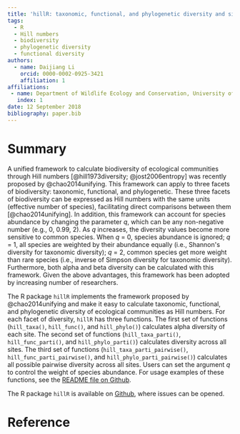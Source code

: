 ```yaml
---
title: 'hillR: taxonomic, functional, and phylogenetic diversity and similarity through Hill Numbers'
tags:
  - R
  - Hill numbers
  - biodiversity
  - phylogenetic diversity
  - functional diversity
authors:
  - name: Daijiang Li
    orcid: 0000-0002-0925-3421
    affiliation: 1
affiliations:
 - name: Department of Wildlife Ecology and Conservation, University of Florida, Gainesville, FL 32611
   index: 1
date: 12 September 2018
bibliography: paper.bib
---
```


# Summary

A unified framework to calculate biodiversity of ecological communities through Hill numbers [@hill1973diversity; @jost2006entropy] was recently proposed by @chao2014unifying. This framework can apply to three facets of biodiversity: taxonomic, functional, and phylogenetic. These three facets of biodiversity can be expressed as Hill numbers with the same units (effective number of species), facilitating direct comparisons between them [@chao2014unifying]. In addition, this framework can account for species abundance by changing the parameter _q_, which can be any non-negative number (e.g., 0, 0.99, 2). As _q_ increases, the diversity values become more sensitive to common species. When _q_ = 0, species abundance is ignored; _q_ = 1, all species are weighted by their abundance equally (i.e., Shannon's diversity for taxonomic diversity); _q_ = 2, common species get more weight than rare species (i.e., inverse of Simpson diversity for taxonomic diversity). Furthermore, both alpha and beta diversity can be calculated with this framework. Given the above advantages, this framework has been adopted by increasing number of researchers.

The R package `hillR` implements the framework proposed by @chao2014unifying and make it easy to calculate taxonomic, functional, and phylogenetic diversity of ecological communities as Hill numbers. For each facet of diversity, `hillR` has three functions. The first set of functions (`hill_taxa()`, `hill_func()`, and `hill_phylo()`) calculates alpha diversity of each site. The second set of functions (`hill_taxa_parti()`, `hill_func_parti()`, and `hill_phylo_parti()`) calculates diversity across all sites. The third set of functions (`hill_taxa_parti_pairwise()`, `hill_func_parti_pairwise()`, and `hill_phylo_parti_pairwise()`) calculates all possible pairwise diversity across all sites. Users can set the argument _q_ to control the weight of species abundance. For usage examples of these functions, see the [README file on Github](https://github.com/daijiang/hillR/blob/master/README.md).

The R package `hillR` is available on [Github](https://github.com/daijiang/hillR), where issues can be opened.

# Reference
